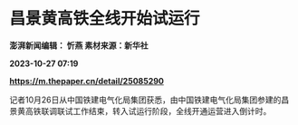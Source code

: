 # 昌景黄高铁全线开始试运行
**澎湃新闻编辑： 忻燕 素材来源：新华社**

**2023-10-27 07:19**

**https://m.thepaper.cn/detail/25085290**

记者10月26日从中国铁建电气化局集团获悉，由中国铁建电气化局集团参建的昌景黄高铁联调联试工作结束，转入试运行阶段，全线开通运营进入倒计时。